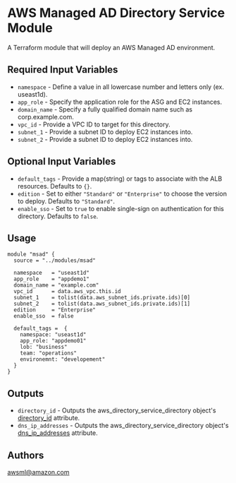 AWS Managed AD Directory Service Module
===========

A Terraform module that will deploy an AWS Managed AD environment.

Required Input Variables
----------------------

- `namespace` - Define a value in all lowercase number and letters only (ex. useast1d).
- `app_role` - Specify the application role for the ASG and EC2 instances.
- `domain_name` - Specify a fully qualified domain name such as corp.example.com.
- `vpc_id` - Provide a VPC ID to target for this directory.
- `subnet_1` - Provide a subnet ID to deploy EC2 instances into.
- `subnet_2` - Provide a subnet ID to deploy EC2 instances into.

Optional Input Variables
----------------------

- `default_tags` - Provide a map(string) or tags to associate with the ALB
resources. Defaults to `{}`.
- `edition` - Set to either `"Standard"` or `"Enterprise"` to choose the version to deploy. Defaults to `"Standard"`.
- `enable_sso` - Set to `true` to enable single-sign on authentication for this directory. Defaults to `false`.

Usage
-----

```hcl
module "msad" {
  source = "../modules/msad"

  namespace   = "useast1d"
  app_role    = "appdemo1"
  domain_name = "example.com"
  vpc_id      = data.aws_vpc.this.id
  subnet_1    = tolist(data.aws_subnet_ids.private.ids)[0]
  subnet_2    = tolist(data.aws_subnet_ids.private.ids)[1]
  edition     = "Enterprise"
  enable_sso  = false

  default_tags =  {
    namespace: "useast1d"
    app_role: "appdemo01"
    lob: "business"
    team: "operations"
    environemnt: "developement"
  }
}
```

Outputs
----------------------

- `directory_id` - Outputs the aws_directory_service_directory object's [directory_id](https://registry.terraform.io/providers/hashicorp/aws/latest/docs/resources/directory_service_directory) attribute.
- `dns_ip_addresses` - Outputs the aws_directory_service_directory object's [dns_ip_addresses](https://registry.terraform.io/providers/hashicorp/aws/latest/docs/resources/directory_service_directory) attribute.

Authors
----------------------

awsml@amazon.com
